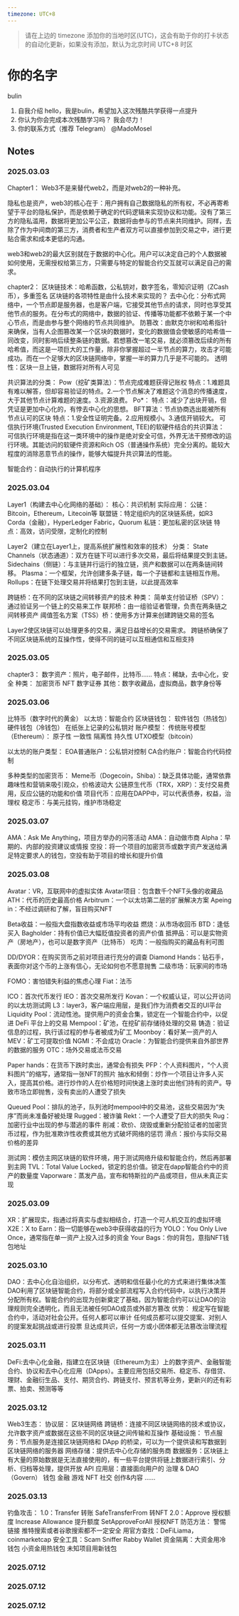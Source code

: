 ```yaml
---
timezone: UTC+8
---
```


> 请在上边的 timezone 添加你的当地时区(UTC)，这会有助于你的打卡状态的自动化更新，如果没有添加，默认为北京时间 UTC+8 时区


# 你的名字
bulin
1. 自我介绍
  hello，我是bulin，希望加入这次残酷共学获得一点提升
2. 你认为你会完成本次残酷学习吗？
  我会尽力！
3. 你的联系方式（推荐 Telegram）
  @MadoMosel

## Notes

<!-- Content_START -->

### 2025.03.03
Chapter1：
Web3不是来替代web2，而是对web2的一种补充。

隐私也是资产，web3的核心在于：用户拥有自己数据隐私的所有权，不必再寄希望于平台的隐私保护，而是依赖于确定的代码逻辑来实现协议和功能。没有了第三方的隐私滥用，数据将更加公平公正，数据将由参与的节点来共同维护。同样，去除了作为中间商的第三方，消费者和生产者双方可以直接参加到交易之中，进行更贴合需求和成本更低的沟通。

web3和web2的最大区别就在于数据的中心化。用户可以决定自己的个人数据被如何使用，无需授权给第三方，只需要与特定的智能合约交互就可以满足自己的需求。


chapter2：
区块链技术：哈希函数，公私钥对，数字签名，零知识证明（ZCash币），多重签名
区块链的各项特性是由什么技术来实现的？
去中心化：分布式网络中，一个节点即是服务器，也是客户端，它接受其他节点的请求，同时也享受其他节点的服务。在分布式的网络中，数据的验证、传播等功能都不依赖于某一个中心节点，而是由参与整个网络的节点共同维护。
防篡改：由默克尔树和哈希指针来确保，当有人企图篡改某一个区块的数据时，变化的数据值会使敏感的哈希值一同改变，同时影响后续整条链的数据。若想篡改一笔交易，就必须篡改后续的所有哈希值，而这是一项巨大的工作量，除非你掌握超过一半节点的算力，攻击才可能成功。而在一个足够大的区块链网络中，掌握一半的算力几乎是不可能的。
透明性：区块一旦上链，数据将对所有人可见

共识算法的分类：
Pow（挖矿类算法）：节点完成难题获得记账权
  特点：1.难题具有难以解答，但却容易验证的特点。2.一个节点解决了难题这个消息的传播速度，大于其他节点计算难题的速度。3.资源浪费。
Po*：
  特点：减少了出块开销，但凭证是更加中心化的，有悖去中心化的思想。
BFT算法：节点协商选出能被所有节点认可的区块
  特点：1.安全性证明完备。2.应用规模小。3.通信开销较大。
可信执行环境(Trusted Execution Environment, TEE)的软硬件结合的共识算法：
  可信执行环境是指在这一类环境中的操作是绝对安全可信，外界无法干预修改的运行环境。其能访问的软硬件资源和Rich OS（普通操作系统）完全分离的。能较大程度的消除恶意节点的操作，能够大幅提升共识算法的性能。

智能合约：自动执行的计算机程序

### 2025.03.04
Layer1（构建去中心化网络的基础）：
  核心：共识机制
  实际应用：
    公链：Bitcoin，Ethereum，Litecoin等
    联盟链：特定组织内的区块链系统，如R3 Corda（金融），HyperLedger Fabric，Quorum
    私链：更加私密的区块链
      特点：高效，访问受限，定制化的控制
      
Layer2（建立在Layer1上，提高系统扩展性和效率的技术）
  分类：
    State Channels（状态通道）：双方在链下可以进行多次交易，最后将结果提交到主链。
    Sidechains（侧链）：与主链并行运行的独立链，资产和数据可以在两条链间转移。
    Plasma：一个框架，允许创建多条子链，每一个子链都和主链相互作用。
    Rollups：在链下处理交易并将结果打包到主链，以此提高效率
    
跨链桥：在不同的区块链之间转移资产的技术
  种类：
    简单支付验证桥（SPV）：通过验证另一个链上的交易来工作
    联邦桥：由一组验证者管理，负责在两条链之间转移资产
    阈值签名方案（TSS）桥：使用多方计算来创建跨链交易的签名

  Layer2使区块链可以处理更多的交易，满足日益增长的交易需求。
  跨链桥确保了不同区块链系统的互操作性，使得不同的链可以互相通信和互相支持

### 2025.03.05
chapter3：
数字资产：照片，电子邮件，比特币……
  特点：稀缺，去中心化，安全
  种类：
    加密货币
    NFT
    数字证券
    其他：数字收藏品，虚拟商品，数字身份等

### 2025.03.06
比特币（数字时代的黄金）
以太坊：智能合约
区块链钱包：
  软件钱包（热钱包）
  硬件钱包（冷钱包）
  在纸张上记录的公私钥对
账户模型：
  传统账号模型（Ethereum）：
    原子性
    一致性
    隔离性
    持久性
  UTXO模型（bitcoin）

以太坊的账户类型：
  EOA普通账户：公私钥对控制
  CA合约账户：智能合约代码控制

多种类型的加密货币：
  Meme币（Dogecoin，Shiba）：缺乏具体功能，通常依靠趣味性和营销来吸引观众，价格波动大
  公链原生代币（TRX，XRP）：支付交易费用，反应公链的功能和价值
  项目代币：应用在DAPP中，可以代表债券，权益，治理权
  稳定币：与美元挂钩，维护市场稳定


### 2025.03.07
AMA：Ask Me Anything，项目方举办的问答活动
AMA：自动做市商
Alpha：早期的、内部的投资建议或情报
空投：将一个项目的加密货币或数字资产发送给满足特定要求人的钱包，空投有助于项目的增长和提升价值

### 2025.03.08
Avatar：VR，互联网中的虚拟实体
Avatar项目：包含数千个NFT头像的收藏品
ATH：代币的历史最高价格
Arbitrum：一个以太坊第二层的扩展解决方案
Apeing in：不经过调研和了解，盲目购买NFT

Beta收益：一般指大盘指数收益或市场平均收益
燃烧：从市场收回币
BTD：逢低买入
Bagholder：持有价值已大幅贬值投资者的资产价值
抵押品：可以是实物资产（房地产），也可以是数字资产（比特币）
吃肉：一般指购买的藏品有利可图

DD/DYOR：在购买货币之前对项目进行充分的调查
Diamond Hands：钻石手，表面你对这个币的上涨有信心，无论如何也不愿意抛售
二级市场：玩家间的市场

FOMO：害怕错失利益的焦虑心理
Fiat：法币

ICO：首次代币发行
IEO：首次交易所发行
Kovan：一个权威认证，可以公开访问的以太坊测试网
L3：layer3，客户端应用层，是我们作为消费者交互的UI平台
Liquidity Pool：流动性池。提供用户的资金合集，锁定在一个智能合约中，以促进 DeFi 平台上的交易
Mempool：矿池，在挖矿前存储待处理的交易
铸造：验证信息的过程，执行该过程的参与者被成为矿工
Moonboy：看好某一资产的人
MEV：矿工可提取价值
NGMI：不会成功
Oracle：为智能合约提供来自外部世界的数据的服务
OTC：场外交易或法币交易

Paper hands：在货币下跌时卖出，通常会有损失
PFP：个人资料图片，“个人资料图片”的缩写，通常指一张NFT的照片
抽水和倾倒：炒作一个项目让许多人买入，提高其价格。进行炒作的人在价格短时间快速上涨时卖出他们持有的资产。导致市场立即抛售，没有卖出的人遭受了损失

Queued Pool：排队的池子，队列池时mempool中的交易池，这些交易因为“失序”而尚未准备好被处理
Rugged：被诈骗
Rekt：一个人遭受了巨大的损失
Rug：加密行业中出现的参与潜逃的事件
削减：砍价、烧毁或重新分配验证者的加密货币过程，作为批准欺诈性收费或其他方式破坏网络的惩罚
滑点：报价与实际交易价格的差异

测试网：模仿主网区块链的软件环境，用于测试网络升级和智能合约，然后再部署到主网
TVL：Total Value Locked，锁定的总价值。锁定在dapp智能合约中的资产的数量度
Vaporware：蒸发产品，宣布和特斯拉的产品或项目，但从未真正实现

### 2025.03.09
XR：扩展现实，指通过将真实与虚拟相结合，打造一个可人机交互的虚拟环境
X2E：X to Earn：指一切能够在web3中获得收益的行为
YOLO：You Only Live Once，通常指在单一资产上投入过多的资金
Your Bags：你的背包，意指NFT钱包地址

### 2025.03.10
DAO：去中心化自治组织，以分布式、透明和信任最小化的方式来进行集体决策
  DAO利用了区块链智能合约，将部分或全部流程写入合约代码中，以执行决策并分配所有权。智能合约的出现为创新奠定了基础，因为智能合约可以让DAO的治理规则完全透明化，而且无法被任何DAO成员或外部方篡改
  优势：
    规定写在智能合约中，活动对社会公开。任何人都可以审计
    任何成员都可以提交提案、对别人的提案发起挑战或进行投票
    旦达成共识，任何一方或小团体都无法篡改治理流程

### 2025.03.11
DeFi:去中心化金融，指建立在区块链（Ethereum为主）上的数字资产、金融智能合约、协议和去中心化应用（DApps）。主要应用包括交易所、稳定币、存借贷、理财、金融衍生品、支付、期货合约、跨链支付、预言机等业务，更新兴的还有彩票、拍卖、预测等等

### 2025.03.12
Web3生态：
  协议层：
    区块链网络
    跨链桥：连接不同区块链网络的技术或协议，允许数字资产或数据在这些不同的区块链之间传输和互操作
  基础设施：
    节点服务：节点服务是连接区块链网络和 DApp 的桥梁，可以为一个提供读和写数据到区块链网络的服务器
    网络存储：提供去中心化存储的服务商
    数据服务：区块链上有大量的原始数据是无法直接使用的，有一些平台提供将链上数据进行索引、分析、归档等处理，提供开放 API
  应用层：直接面向用户的
    治理 & DAO （Govern）
    钱包
    金融
    游戏
    NFT
    社交
    创作&内容
    ……
  
### 2025.03.13
钓鱼攻击：
  1.0：Transfer 转账
      SafeTransferFrom 转NFT
  2.0：Approve 授权额度
      Increase Allowance 提升额度
      SetApproveForAll 授权NFT
  防范方法：
    警惕链接
    推特搜索或者谷歌搜索都不一定安全
    用官方查找：DeFiLiama，coinmarketcap
    安全工具：Scam Sniffer
              Rabby Wallet
    资金隔离：大资金用冷钱包
             小资金用热钱包
             未知项目用新钱包 

### 2025.07.12
### 2025.07.12
### 2025.07.12
<!-- Content_END -->
